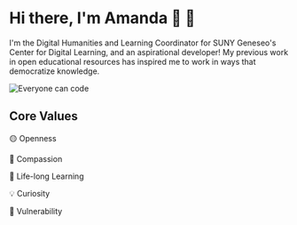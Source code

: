 # Hi there, I'm Amanda :wave: :sunflower:

I'm the Digital Humanities and Learning Coordinator for SUNY Geneseo's Center for Digital Learning, and an aspirational developer! My previous work in open educational resources has inspired me to work in ways that democratize knowledge.

![Everyone can code](ajeannette/images/code.jpg)

## Core Values

:yellow_circle: Openness

:cherry_blossom: Compassion

:open_book: Life-long Learning

:bulb: Curiosity

:seedling: Vulnerability

<!--
**ajeannette/ajeannette** is a ✨ _special_ ✨ repository because its `README.md` (this file) appears on your GitHub profile.

Here are some ideas to get you started:

- 🔭 I’m currently working on ...
- 🌱 I’m currently learning ...
- 👯 I’m looking to collaborate on ...
- 🤔 I’m looking for help with ...
- 💬 Ask me about ...
- 📫 How to reach me: ...
- 😄 Pronouns: ...
- ⚡ Fun fact: ...
-->
